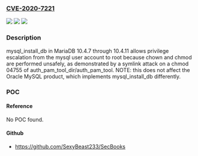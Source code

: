 ### [CVE-2020-7221](https://cve.mitre.org/cgi-bin/cvename.cgi?name=CVE-2020-7221)
![](https://img.shields.io/static/v1?label=Product&message=n%2Fa&color=blue)
![](https://img.shields.io/static/v1?label=Version&message=n%2Fa&color=blue)
![](https://img.shields.io/static/v1?label=Vulnerability&message=n%2Fa&color=brighgreen)

### Description

mysql_install_db in MariaDB 10.4.7 through 10.4.11 allows privilege escalation from the mysql user account to root because chown and chmod are performed unsafely, as demonstrated by a symlink attack on a chmod 04755 of auth_pam_tool_dir/auth_pam_tool. NOTE: this does not affect the Oracle MySQL product, which implements mysql_install_db differently.

### POC

#### Reference
No POC found.

#### Github
- https://github.com/SexyBeast233/SecBooks

